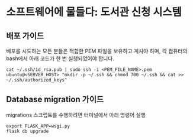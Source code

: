 # 소프트웨어에 물들다: 도서관 신청 시스템

## 배포 가이드

배포를 시도하는 모든 분들은 적합한 PEM 파일을 보유하고 계셔야 하며, 각 컴퓨터의 bash에서 아래 코드가 한 번 실행되었어야 합니다.

```
cat ~/.ssh/id_rsa.pub | sudo ssh -i <PEM_FILE_NAME>.pem ubuntu@<SERVER_HOST> "mkdir -p ~/.ssh && chmod 700 ~/.ssh && cat >> ~/.ssh/authorized_keys"
```


## Database migration 가이드

migrations 스크립트를 수행하려면 터미널에서 아래 명령어 실행
```
export FLASK_APP=wsgi.py
flask db upgrade
```
